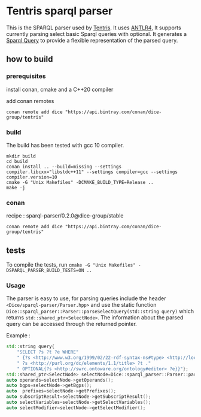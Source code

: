 # Tentris sparql parser

This is the SPARQL parser used by [Tentris](https://github.com/dice-group/tentris). It uses [ANTLR4](https://github.com/antlr/antlr4),
It supports currently parsing select basic Sparql queries with optional. It generates a [Sparql Query](https://github.com/dice-group/sparql-query) to provide a flexible representation of the parsed query.


## how to build
### prerequisites

install conan, cmake and a C++20 compiler

add conan remotes
```
conan remote add dice "https://api.bintray.com/conan/dice-group/tentris"

```

### build
The build has been tested with gcc 10 compiler.
```
mkdir build
cd build
conan install .. --build=missing --settings compiler.libcxx="libstdc++11" --settings compiler=gcc --settings compiler.version=10
cmake -G "Unix Makefiles" -DCMAKE_BUILD_TYPE=Release ..
make -j
```

### conan 

recipe : sparql-parser/0.2.0@dice-group/stable

```
conan remote add dice "https://api.bintray.com/conan/dice-group/tentris"

```

## tests

To compile the tests, run 
`cmake -G "Unix Makefiles" -DSPARQL_PARSER_BUILD_TESTS=ON .. `


### Usage

The parser is easy to use, for parsing queries include the header `<Dice/sparql-parser/Parser.hpp>` and use the static function `Dice::sparql_parser::Parser::parseSelectQuery(std::string query)` which returns `std::shared_ptr<SelectNode>`.
 The information about the parsed query can be accessed through the returned pointer.

Example :

```c++
std::string query{
    "SELECT ?s ?t ?e WHERE"
    " {?s <http://www.w3.org/1999/02/22-rdf-syntax-ns#type> <http://localhost/vocabulary/bench/Journal> ."
    " ?s <http://purl.org/dc/elements/1.1/title> ?t ."
    " OPTIONAL{?s <http://swrc.ontoware.org/ontology#editor> ?e}}"};
std::shared_ptr<SelectNode> selectNode=Dice::sparql_parser::Parser::parseSelectQuery(query);
auto operands=selectNode->getOperands();
auto bgps=selectNode->getBgps();
auto  prefixes=selectNode->getPrefixes();
auto subscriptResult=selectNode->getSubscriptResult();
auto selectVariables=selectNode->getSelectVariables();
auto selectModifier=selectNode->getSelectModifier();
```
